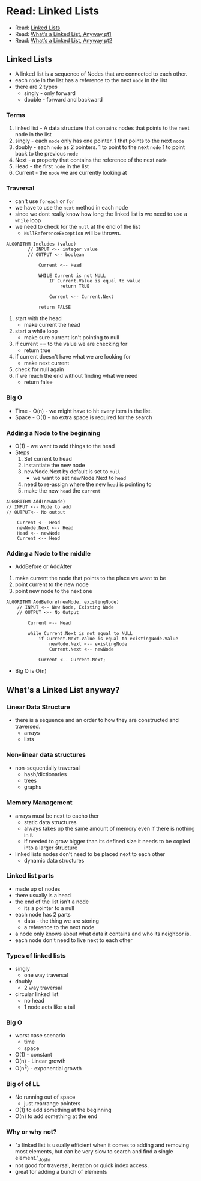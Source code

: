 # Read: Linked Lists

- Read: [Linked Lists](https://codefellows.github.io/common_curriculum/data_structures_and_algorithms/Code_401/class-05/resources/singly_linked_list.html)
- Read: [What’s a Linked List, Anyway pt1](https://medium.com/basecs/whats-a-linked-list-anyway-part-1-d8b7e6508b9d)
- Read: [What’s a Linked List, Anyway pt2](https://medium.com/basecs/whats-a-linked-list-anyway-part-2-131d96f71996)

## Linked Lists
- A linked list is a sequence of Nodes that are connected to each other.
- each `node` in the list has a reference to the next `node` in the list
- there are 2 types
    - singly - only forward
    - double - forward and backward

### Terms
1. linked list - A data structure that contains nodes that points to the next node in the list
1. singly - each `node` only has one pointer. 1 that points to the next `node`
1. doubly - each `node` as 2 pointers. 1 to point to the next `node` 1 to point back to the previous `node`
1. Next - a property that contains the reference of the next `node`
1. Head - the first `node` in the list
1. Current - the ``node`` we are currently looking at

### Traversal
- can't use `foreach` or `for`
- we have to use the `next` method in each node
- since we dont really know how long the linked list is we need to use a `while` loop
- we need to check for the `null` at the end of the list
    - `NullReferenceException` will be thrown.
``` pseudo code
ALGORITHM Includes (value)
		// INPUT <-- integer value
		// OUTPUT <-- boolean
			
			Current <-- Head

			WHILE Current is not NULL
				IF Current.Value is equal to value
					return TRUE

				Current <-- Current.Next

			return FALSE
```
1. start with the head
    - make current the head
1. start a while loop
    - make sure current isn't pointing to null
1. if current == to the value we are checking for 
    - return true
1. if current doesn't have what we are looking for   
    - make next current
1. check for null again
1. if we reach the end without finding what we need
    - return false

### Big O
- Time - O(n) - we might have to hit every item in the list.
- Space - O(1) - no extra space is required for the search

### Adding a Node to the beginning
- O(1) - we want to add things to the head
- Steps
    1. Set current to head
    1. instantiate the new node
    1. newNode.Next by default is set to `null`
        - we want to set newNode.Next to `head`
    1. need to re-assign where the new `head` is pointing to
    1. make the new `head` the `current`

``` pseudo code
ALGORITHM Add(newNode)
// INPUT <-- Node to add 
// OUTPUT<-- No output

    Current <-- Head
    newNode.Next <-- Head
    Head <-- newNode
    Current <-- Head
```

### Adding a Node to the middle
- AddBefore or AddAfter
1. make current the node that points to the place we want to be
1. point current to the new node
1. point new node to the next one
```pseudo code
ALGORITHM AddBefore(newNode, existingNode)
    // INPUT <-- New Node, Existing Node
    // OUTPUT <-- No Output

        Current <-- Head

        while Current.Next is not equal to NULL
            if Current.Next.Value is equal to existingNode.Value
                newNode.Next <-- existingNode
                Current.Next <-- newNode

            Current <-- Current.Next;
```
- Big O is O(n)

## What's a Linked List anyway?
### Linear Data Structure
- there is a sequence and an order to how they are constructed and traversed.
    - arrays
    - lists
### Non-linear data structures
- non-sequentially traversal
    - hash/dictionaries
    - trees
    - graphs

### Memory Management
- arrays must be next to eacho ther
    - static data structures
    - always takes up the same amount of memory even if there is nothing in it
    - if needed to grow bigger than its defined size it needs to be copied into a larger structure
- linked lists nodes don't need to be placed next to each other
    - dynamic data structures

### Linked list parts
- made up of nodes
- there usually is a head
- the end of the list isn't a node
    - its a pointer to a null
- each node has 2 parts
    - data - the thing we are storing
    - a reference to the next node
- a node only knows about what data it contains and who its neighbor is.
- each node don't need to live next to each other

### Types of linked lists
- singly
    - one way traversal
- doubly
    - 2 way traversal
- circular linked list
    - no head
    - 1 node acts like a tail

### Big O
- worst case scenario
    - time
    - space
- O(1) - constant
- O(n) - Linear growth
- O(n<sup>2</sup>) - exponential growth

### Big of of LL
- No running out of space 
    - just rearrange pointers
- O(1) to add something at the beginning
- O(n) to add something at the end

### Why or why not?
- "a linked list is usually efficient when it comes to adding and removing most elements, but can be very slow to search and find a single element."<sub>Joshi</sub>
- not good for traversal, iteration or quick index access.
- great for adding a bunch of elements

